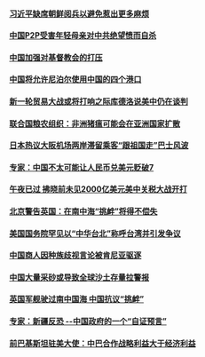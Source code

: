 #### [习近平缺席朝鲜阅兵以避免惹出更多麻烦 ](../pages/zyyyoeqqvi/4561899.md) 

#### [中国P2P受害年轻母亲对中共绝望愤而自杀 ](../pages/zyyyoeqqvi/4561882.md) 

#### [中国加强对基督教会的打压](../pages/zyyyoeqqvi/4561863.md) 

#### [中国将允许尼泊尔使用中国的四个港口](../pages/zyyyoeqqvi/4561859.md) 

#### [新一轮贸易大战或将打响之际库德洛说美中仍在谈判 ](../pages/zyyyoeqqvi/4561834.md) 

#### [联合国粮农组织：非洲猪瘟可能会在亚洲国家扩散 ](../pages/zyyyoeqqvi/4561812.md) 

#### [日本热议大阪机场两岸滞留乘客“跟祖国走”巴士风波](../pages/zyyyoeqqvi/4561775.md) 

#### [专家：中国不太可能让人民币兑美元贬破7](../pages/zyyyoeqqvi/4561743.md) 

#### [午夜已过 拂晓前未见2000亿美元美中关税大战开打](../pages/zyyyoeqqvi/4561554.md) 

#### [北京警告英国：在南中海“挑衅”将得不偿失](../pages/zyyyoeqqvi/4561544.md) 

#### [美国国务院罕见以“中华台北”称呼台湾并引发争议](../pages/zyyyoeqqvi/4561496.md) 

#### [中国商人因种族歧视言论被肯尼亚驱逐](../pages/zyyyoeqqvi/4561472.md) 

#### [中国大量采砂或导致全球沙土存量拉警报](../pages/zyyyoeqqvi/4561444.md) 

#### [英国军舰驶过南中国海 中国抗议“挑衅”](../pages/zyyyoeqqvi/4561436.md) 

#### [专家：新疆反恐 --中国政府的一个“自证预言”](../pages/zyyyoeqqvi/4560908.md) 

#### [前巴基斯坦驻美大使：中巴合作战略利益大于经济利益](../pages/zyyyoeqqvi/4560901.md) 

